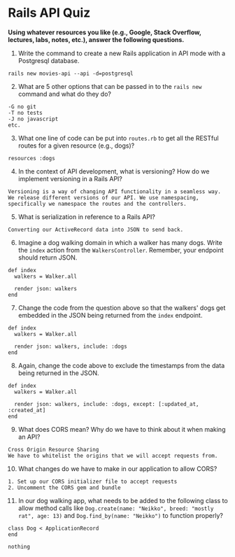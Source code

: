 # Rails API Quiz

**Using whatever resources you like (e.g., Google, Stack Overflow, lectures, labs, notes, etc.), answer the following questions.**

1. Write the command to create a new Rails application in API mode with a Postgresql database.

```
rails new movies-api --api -d=postgresql
```

2. What are 5 other options that can be passed in to the `rails new` command and what do they do?

```
-G no git
-T no tests
-J no javascript 
etc.
```

3. What one line of code can be put into `routes.rb` to get all the RESTful routes for a given resource (e.g., dogs)?

```
resources :dogs
```

4. In the context of API development, what is versioning? How do we implement versioning in a Rails API?

```
Versioning is a way of changing API functionality in a seamless way. We release different versions of our API. We use namespacing, specifically we namespace the routes and the controllers.
```

5. What is serialization in reference to a Rails API?

```
Converting our ActiveRecord data into JSON to send back. 
```

6. Imagine a dog walking domain in which a walker has many dogs. Write the `index` action from the `WalkersController`. Remember, your endpoint should return JSON.

```
def index
  walkers = Walker.all
  
  render json: walkers
end
```



7. Change the code from the question above so that the walkers' dogs get embedded in the JSON being returned from the `index` endpoint.

```
def index
  walkers = Walker.all
  
  render json: walkers, include: :dogs
end
```

8. Again, change the code above to exclude the timestamps from the data being returned in the JSON.

```
def index
  walkers = Walker.all
  
  render json: walkers, include: :dogs, except: [:updated_at, :created_at]
end
```

9. What does CORS mean? Why do we have to think about it when making an API?

```
Cross Origin Resource Sharing
We have to whitelist the origins that we will accept requests from. 
```

10. What changes do we have to make in our application to allow CORS?

```
1. Set up our CORS initializer file to accept requests
2. Uncomment the CORS gem and bundle
```

11. In our dog walking app, what needs to be added to the following class to allow method calls like `Dog.create(name: "Neikko", breed: "mostly rat", age: 13)` and `Dog.find_by(name: "Neikko")` to function properly?

```
class Dog < ApplicationRecord
end
```

```
nothing
```




